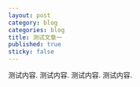 ```yaml
---
layout: post
category: blog
categories: blog
title: 测试文章一
published: true
sticky: false
---
```


测试内容.
测试内容.
测试内容.
测试内容.

